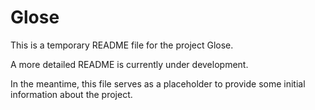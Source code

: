 # Glose

This is a temporary README file for the project Glose.

A more detailed README is currently under development.

In the meantime, this file serves as a placeholder to provide some initial information about the project.



